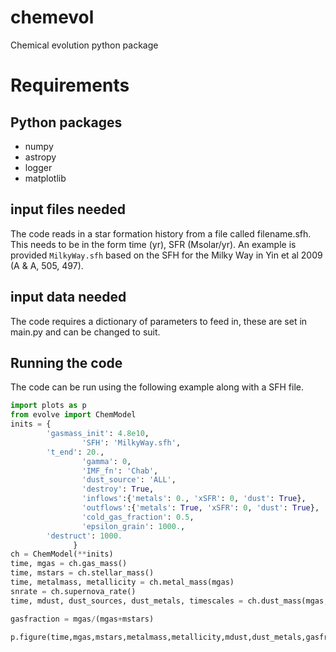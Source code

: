 # chemevol
Chemical evolution python package

# Requirements

## Python packages
- numpy
- astropy
- logger
- matplotlib

## input files needed
The code reads in a star formation history from a file called filename.sfh.  This needs to be in the form time (yr), SFR (Msolar/yr).    An example is provided `MilkyWay.sfh` based on the SFH for the Milky Way in Yin et al 2009 (A & A, 505, 497).

## input data needed
The code requires a dictionary of parameters to feed in, these are set in main.py and can be changed to suit.

## Running the code
The code can be run using the following example along with a SFH file.  

```python
import plots as p
from evolve import ChemModel
inits = {
        'gasmass_init': 4.8e10,
				'SFH': 'MilkyWay.sfh',
        't_end': 20.,
				'gamma': 0,
				'IMF_fn': 'Chab',
				'dust_source': 'ALL',
				'destroy': True,
				'inflows':{'metals': 0., 'xSFR': 0, 'dust': True},
				'outflows':{'metals': True, 'xSFR': 0, 'dust': True},
				'cold_gas_fraction': 0.5,
				'epsilon_grain': 1000.,
        'destruct': 1000.
              }
ch = ChemModel(**inits)
time, mgas = ch.gas_mass()
time, mstars = ch.stellar_mass()
time, metalmass, metallicity = ch.metal_mass(mgas)
snrate = ch.supernova_rate()
time, mdust, dust_sources, dust_metals, timescales = ch.dust_mass(mgas,metallicity,snrate)

gasfraction = mgas/(mgas+mstars)

p.figure(time,mgas,mstars,metalmass,metallicity,mdust,dust_metals,gasfraction,dust_sources)
```
